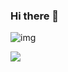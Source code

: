 ### Hi there 👋

![img](https://asset.cloudinary.com/dna9pfqjc/3b360412bc8aed43d48605f1ab61acd5)

![](https://komarev.com/ghpvc/?username=bahmanworld)
